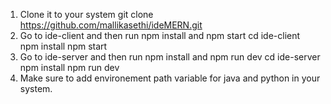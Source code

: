 1) Clone it to your system 
  git clone https://github.com/mallikasethi/ideMERN.git
2) Go to ide-client and then run npm install and npm start
cd ide-client 
npm install 
npm start
3) Go to ide-server and then run npm install and npm run dev
cd ide-server
npm install
npm run dev
4) Make sure to add environement path variable for java and python in your system.
